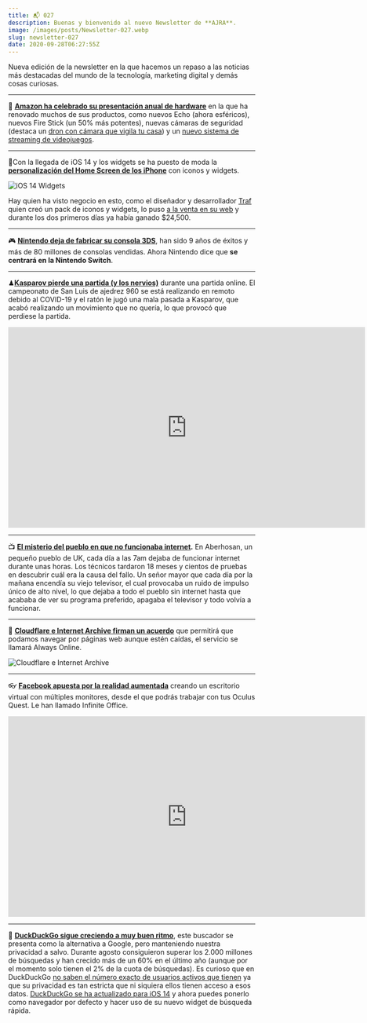 ```yaml
---
title: 📬 027
description: Buenas y bienvenido al nuevo Newsletter de **AJRA**.
image: /images/posts/Newsletter-027.webp
slug: newsletter-027
date: 2020-09-28T06:27:55Z
---
```


Nueva edición de la newsletter **</AJRA>** en la que hacemos un repaso a las noticias más destacadas del mundo de la tecnología, marketing digital y demás cosas curiosas.

---

🤖 **[Amazon ha celebrado su presentación anual de hardware](https://www.xataka.com/domotica-1/nuevos-amazon-echo-echo-dot-2020-caracteristicas-precio-ficha-tecnica)** en la que ha renovado muchos de sus productos, como nuevos Echo (ahora esféricos), nuevos Fire Stick (un 50% más potentes), nuevas cámaras de seguridad (destaca un [dron con cámara que vigila tu casa](https://www.xataka.com/otros-dispositivos/ring-always-home-cam-ultima-camara-vigilancia-amazon-realidad-drone-autonomo-que-sobrevuela-hogar)) y un [nuevo sistema de streaming de videojuegos](https://www.xataka.com/videojuegos/amazon-tiene-su-propio-servicio-streaming-videojuegos-luna-oficial).

---

📱Con la llegada de iOS 14 y los widgets se ha puesto de moda la **[personalización del Home Screen de los iPhone](https://ajra.substack.com/p/el-negocio-de-la-personalizacin-de)** con iconos y widgets.

![iOS 14 Widgets](https://bucketeer-e05bbc84-baa3-437e-9518-adb32be77984.s3.amazonaws.com/public/images/30c3a385-4a80-407f-ade1-e6c42c0b239f_2880x1200.jpeg)

Hay quien ha visto negocio en esto, como el diseñador y desarrollador [Traf](https://twitter.com/traf) quien creó un pack de iconos y widgets, lo puso [a la venta en su web](https://icons.tr.af/) y durante los dos primeros días ya había ganado $24,500.

---

🎮 **[Nintendo deja de fabricar su consola 3DS](https://hipertextual.com/2020/09/adios-3ds-nintendo)**, han sido 9 años de éxitos y más de 80 millones de consolas vendidas.
Ahora Nintendo dice que **se centrará en la Nintendo Switch**.

---

♟**[Kasparov pierde una partida (y los nervios)](https://www.clarin.com/deportes/furia-garry-kasparov-equivoco-mouse-partida-clave-regreso-ajedrez_0_bYIBvGxBb.html)** durante una partida online.
El campeonato de San Luis de ajedrez 960 se está realizando en remoto debido al COVID-19 y el ratón le jugó una mala pasada a Kasparov, que acabó realizando un movimiento que no quería, lo que provocó que perdiese la partida.

<iframe src="https://www.youtube-nocookie.com/embed/Y_KqedCqdh0?rel=0&autoplay=0&showinfo=0&enablejsapi=0" frameborder="0" loading="lazy" gesture="media" allow="autoplay; fullscreen" allowautoplay="true" allowfullscreen="true" width="728" height="409"></iframe>

---

📺 **[El misterio del pueblo en que no funcionaba internet](https://clipset.com/un-viejo-televisor-tumbo-internet-a-diario-durante-18-meses/).**
En Aberhosan, un pequeño pueblo de UK, cada día a las 7am dejaba de funcionar internet durante unas horas.
Los técnicos tardaron 18 meses y cientos de pruebas en descubrir cuál era la causa del fallo.
Un señor mayor que cada día por la mañana encendía su viejo televisor, el cual provocaba un ruido de impulso único de alto nivel, lo que dejaba a todo el pueblo sin internet hasta que acababa de ver su programa preferido, apagaba el televisor y todo volvía a funcionar.

---

🤝 **[Cloudflare e Internet Archive firman un acuerdo](https://www.genbeta.com/web/cloudflare-e-internet-archive-se-alian-podamos-navegar-webs-esten-caidas)** que permitirá que podamos navegar por páginas web aunque estén caídas, el servicio se llamará Always Online.

![Cloudflare e Internet Archive](https://bucketeer-e05bbc84-baa3-437e-9518-adb32be77984.s3.amazonaws.com/public/images/0887d544-2ca8-43e6-a9b1-86f03d942eee_1366x734.jpeg)

---

👓 **[Facebook apuesta por la realidad aumentada](https://www.genbeta.com/redes-sociales-y-comunidades/infinite-office-asi-espacio-teletrabajo-que-facebook-ha-construido-realidad-virtual)** creando un escritorio virtual con múltiples monitores, desde el que podrás trabajar con tus Oculus Quest. Le han llamado Infinite Office.

<iframe src="https://www.youtube-nocookie.com/embed/5_bVkbG1ZCo?rel=0&autoplay=0&showinfo=0&enablejsapi=0" frameborder="0" loading="lazy" gesture="media" allow="autoplay; fullscreen" allowautoplay="true" allowfullscreen="true" width="728" height="409"></iframe>

---

🦆 **[DuckDuckGo sigue creciendo a muy buen ritmo](https://duckduckgo.com/traffic)**, este buscador se presenta como la alternativa a Google, pero manteniendo nuestra privacidad a salvo.
Durante agosto consiguieron superar los 2.000 millones de búsquedas y han crecido más de un 60% en el último año (aunque por el momento solo tienen el 2% de la cuota de búsquedas).
Es curioso que en DuckDuckGo [no saben el número exacto de usuarios activos que tienen](https://twitter.com/duckduckgo/status/1304053768233902085?s=21) ya que su privacidad es tan estricta que ni siquiera ellos tienen acceso a esos datos.
[DuckDuckGo se ha actualizado para iOS 14](https://spreadprivacy.com/duckduckgo-privacy-browser-ios14/) y ahora puedes ponerlo como navegador por defecto y hacer uso de su nuevo widget de búsqueda rápida.